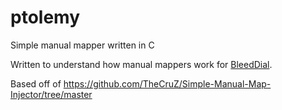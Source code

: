 # ptolemy
Simple manual mapper written in C

Written to understand how manual mappers work for [BleedDial](https://github.com/chomphuthip/bleeddial).

Based off of https://github.com/TheCruZ/Simple-Manual-Map-Injector/tree/master
